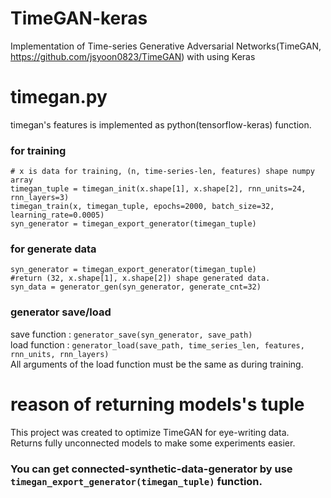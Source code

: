 # TimeGAN-keras
Implementation of Time-series Generative Adversarial Networks(TimeGAN, https://github.com/jsyoon0823/TimeGAN) with using Keras

# timegan.py
timegan's features is implemented as python(tensorflow-keras) function.

### for training
```
# x is data for training, (n, time-series-len, features) shape numpy array
timegan_tuple = timegan_init(x.shape[1], x.shape[2], rnn_units=24, rnn_layers=3)
timegan_train(x, timegan_tuple, epochs=2000, batch_size=32, learning_rate=0.0005)
syn_generator = timegan_export_generator(timegan_tuple)
```

### for generate data
```
syn_generator = timegan_export_generator(timegan_tuple)
#return (32, x.shape[1], x.shape[2]) shape generated data.
syn_data = generator_gen(syn_generator, generate_cnt=32)
```

### generator save/load
save function : ```generator_save(syn_generator, save_path)```  
load function : ```generator_load(save_path, time_series_len, features, rnn_units, rnn_layers)```  
All arguments of the load function must be the same as during training.

# reason of returning models's tuple
This project was created to optimize TimeGAN for eye-writing data.  
Returns fully unconnected models to make some experiments easier.  
### You can get connected-synthetic-data-generator by use ```timegan_export_generator(timegan_tuple)``` function.